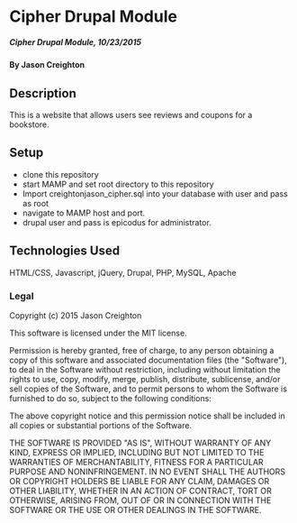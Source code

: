 # Cipher Drupal Module

##### Cipher Drupal Module, 10/23/2015

#### By Jason Creighton

## Description

This is a website that allows users see reviews and coupons for a bookstore.

## Setup

- clone this repository
- start MAMP and set root directory to this repository
- Import creightonjason_cipher.sql into your database with user and pass as root
- navigate to MAMP host and port.
- drupal user and pass is epicodus for administrator.


## Technologies Used

HTML/CSS, Javascript, jQuery, Drupal, PHP, MySQL, Apache

### Legal


Copyright (c) 2015 Jason Creighton

This software is licensed under the MIT license.

Permission is hereby granted, free of charge, to any person obtaining a copy
of this software and associated documentation files (the "Software"), to deal
in the Software without restriction, including without limitation the rights
to use, copy, modify, merge, publish, distribute, sublicense, and/or sell
copies of the Software, and to permit persons to whom the Software is
furnished to do so, subject to the following conditions:

The above copyright notice and this permission notice shall be included in
all copies or substantial portions of the Software.

THE SOFTWARE IS PROVIDED "AS IS", WITHOUT WARRANTY OF ANY KIND, EXPRESS OR
IMPLIED, INCLUDING BUT NOT LIMITED TO THE WARRANTIES OF MERCHANTABILITY,
FITNESS FOR A PARTICULAR PURPOSE AND NONINFRINGEMENT. IN NO EVENT SHALL THE
AUTHORS OR COPYRIGHT HOLDERS BE LIABLE FOR ANY CLAIM, DAMAGES OR OTHER
LIABILITY, WHETHER IN AN ACTION OF CONTRACT, TORT OR OTHERWISE, ARISING FROM,
OUT OF OR IN CONNECTION WITH THE SOFTWARE OR THE USE OR OTHER DEALINGS IN
THE SOFTWARE.
